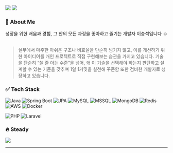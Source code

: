 <p>
  <a href="mailto:seungseok1004@gmail.com"><img src="https://img.shields.io/badge/Gmail-D14836?style=flat&logo=gmail&logoColor=white"/></a>
  <a href="https://seung-seok.tistory.com"><img src="https://img.shields.io/badge/Blog-FF5722?style=flat&logo=blogger&logoColor=white"/></a>
</p>
<h3> 🌳 About Me </h3>
성장을 위한 배움과 경험, 그 안의 모든 과정을 좋아하고 즐기는 개발자 이승석입니다 ☺️
<br><br>

> 실무에서 마주한 아쉬운 구조나 비효율을 단순히 넘기지 않고, 이를 개선하기 위한 아이디어를 개인 프로젝트로 직접 구현해보는 습관을 가지고 있습니다.
> 기술을 단순히 “쓸 줄 아는 수준”을 넘어, 왜 이 기술을 선택해야 하는지 판단하고 설계할 수 있는 기준을 갖추며 1일 1커밋을 실천해 꾸준함 또한 겸비한 개발자로 성장하고 있습니다.

<h3> ✅ Tech Stack</h3>

![Java](https://img.shields.io/badge/Java-007396?style=for-the-badge&logo=java&logoColor=white)
![Spring Boot](https://img.shields.io/badge/SpringBoot-6DB33F?style=for-the-badge&logo=springboot&logoColor=white)
![JPA](https://img.shields.io/badge/JPA-59666C?style=for-the-badge&logo=hibernate&logoColor=white)
![MySQL](https://img.shields.io/badge/MySQL-4479A1?style=for-the-badge&logo=mysql&logoColor=white)
![MSSQL](https://img.shields.io/badge/MSSQL-CC2927?style=for-the-badge&logo=microsoft-sql-server&logoColor=white)
![MongoDB](https://img.shields.io/badge/MongoDB-47A248?style=for-the-badge&logo=mongodb&logoColor=white)
![Redis](https://img.shields.io/badge/Redis-DC382D?style=for-the-badge&logo=redis&logoColor=white)
![AWS](https://img.shields.io/badge/AWS-232F3E?style=for-the-badge&logo=amazonaws&logoColor=white)
![Docker](https://img.shields.io/badge/Docker-2496ED?style=for-the-badge&logo=docker&logoColor=white)

![PHP](https://img.shields.io/badge/PHP-777BB4?style=for-the-badge&logo=php&logoColor=white)
![Laravel](https://img.shields.io/badge/Laravel-FF2D20?style=for-the-badge&logo=laravel&logoColor=white)

<h3> 🔥 Steady</h3>
<p>
  <img src="https://github-readme-streak-stats.herokuapp.com/?user=iamseung&theme=default"/>
</p>

---
